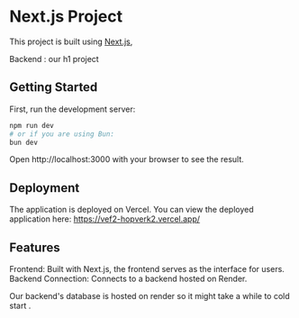 # Next.js Project

This project is built using [Next.js](https://nextjs.org/), 

Backend : our h1 project 

## Getting Started

First, run the development server:

```bash
npm run dev
# or if you are using Bun:
bun dev
```

Open http://localhost:3000 with your browser to see the result.

## Deployment

The application is deployed on Vercel. You can view the deployed application here:
https://vef2-hopverk2.vercel.app/

## Features

Frontend: Built with Next.js, the frontend serves as the interface for users.
Backend Connection: Connects to a backend hosted on Render.

Our backend's database is hosted on render so it might take a while to cold start .

